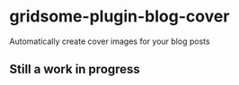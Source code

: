 # gridsome-plugin-blog-cover
Automatically create cover images for your blog posts

## Still a work in progress
